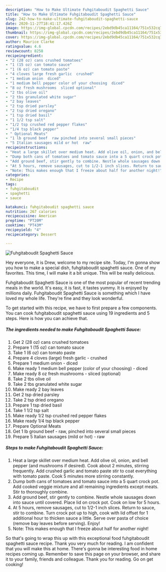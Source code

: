 ```yaml
---
description: "How to Make Ultimate Fuhgitaboudit Spaghetti Sauce"
title: "How to Make Ultimate Fuhgitaboudit Spaghetti Sauce"
slug: 242-how-to-make-ultimate-fuhgitaboudit-spaghetti-sauce
date: 2020-11-27T18:41:17.426Z
image: https://img-global.cpcdn.com/recipes/2ebd9db45ca11164/751x532cq70/fuhgitaboudit-spaghetti-sauce-recipe-main-photo.jpg
thumbnail: https://img-global.cpcdn.com/recipes/2ebd9db45ca11164/751x532cq70/fuhgitaboudit-spaghetti-sauce-recipe-main-photo.jpg
cover: https://img-global.cpcdn.com/recipes/2ebd9db45ca11164/751x532cq70/fuhgitaboudit-spaghetti-sauce-recipe-main-photo.jpg
author: Maurice Clarke
ratingvalue: 4.6
reviewcount: 8258
recipeingredient:
- "2 (28 oz) cans crushed tomatoes"
- "1 (15 oz) can tomato sauce"
- "1 (6 oz) can tomato paste"
- "4 cloves large fresh garlic  crushed"
- "1 medium onion  diced"
- "1 medium bell pepper color of your choosing  diced"
- "8 oz fresh mushrooms  sliced optional"
- "2 tbs olive oil"
- "2 tbs granulated white sugar"
- "2 bay leaves"
- "2 tsp dried parsley"
- "2 tsp dried oregano"
- "1 tsp dried basil"
- "1 1/2 tsp salt"
- "1/2 tsp crushed red pepper flakes"
- "1/4 tsp black pepper"
- " Optional Meats"
- "1 lb ground beef  raw pinched into several small pieces"
- "5 Italian sausages mild or hot  raw"
recipeinstructions:
- "Heat a large skillet over medium heat. Add olive oil, onion, and bell pepper (and mushrooms if desired). Cook about 2 minutes, stirring frequently. Add crushed garlic and tomato paste stir to coat everything with tomato paste. Cook 5 minutes more stirring constantly."
- "Dump both cans of tomatoes and tomato sauce into a 5 quart crock pot. Add cooked veggie mixture and all remaining ingredients except meats. Stir to thoroughly combine."
- "Add ground beef, stir gently to combine. Nestle whole sausages down into sauce until covered. Place lid on crock pot. Cook on low for 5 hours."
- "At 5 hours, remove sausages, cut to 1/2-1 inch slices. Return to sauce, stir to combine. Turn crock pot up to high, cook with lid offset for 1 additional hour to thicken sauce a little. Serve over pasta of choice (remove bay leaves before serving). Enjoy!"
- "Note: This makes enough that I freeze about half for another night!"
categories:
- Recipe
tags:
- fuhgitaboudit
- spaghetti
- sauce

katakunci: fuhgitaboudit spaghetti sauce 
nutrition: 267 calories
recipecuisine: American
preptime: "PT20M"
cooktime: "PT43M"
recipeyield: "4"
recipecategory: Dessert

---
```



![Fuhgitaboudit Spaghetti Sauce](https://img-global.cpcdn.com/recipes/2ebd9db45ca11164/751x532cq70/fuhgitaboudit-spaghetti-sauce-recipe-main-photo.jpg)

Hey everyone, it is Drew, welcome to my recipe site. Today, I'm gonna show you how to make a special dish, fuhgitaboudit spaghetti sauce. One of my favorites. This time, I will make it a bit unique. This will be really delicious.

Fuhgitaboudit Spaghetti Sauce is one of the most popular of recent trending meals in the world. It's easy, it is fast, it tastes yummy. It is enjoyed by millions daily. Fuhgitaboudit Spaghetti Sauce is something which I have loved my whole life. They're fine and they look wonderful.




To get started with this recipe, we have to first prepare a few components. You can cook fuhgitaboudit spaghetti sauce using 19 ingredients and 5 steps. Here is how you can achieve that.

<!--inarticleads1-->

##### The ingredients needed to make Fuhgitaboudit Spaghetti Sauce:

1. Get 2 (28 oz) cans crushed tomatoes
1. Prepare 1 (15 oz) can tomato sauce
1. Take 1 (6 oz) can tomato paste
1. Prepare 4 cloves (large) fresh garlic - crushed
1. Prepare 1 medium onion - diced
1. Make ready 1 medium bell pepper (color of your choosing) - diced
1. Make ready 8 oz fresh mushrooms - sliced (optional)
1. Take 2 tbs olive oil
1. Take 2 tbs granulated white sugar
1. Make ready 2 bay leaves
1. Get 2 tsp dried parsley
1. Take 2 tsp dried oregano
1. Prepare 1 tsp dried basil
1. Take 1 1/2 tsp salt
1. Make ready 1/2 tsp crushed red pepper flakes
1. Make ready 1/4 tsp black pepper
1. Prepare  Optional Meats
1. Get 1 lb ground beef - raw, pinched into several small pieces
1. Prepare 5 Italian sausages (mild or hot) - raw




<!--inarticleads2-->

##### Steps to make Fuhgitaboudit Spaghetti Sauce:

1. Heat a large skillet over medium heat. Add olive oil, onion, and bell pepper (and mushrooms if desired). Cook about 2 minutes, stirring frequently. Add crushed garlic and tomato paste stir to coat everything with tomato paste. Cook 5 minutes more stirring constantly.
1. Dump both cans of tomatoes and tomato sauce into a 5 quart crock pot. Add cooked veggie mixture and all remaining ingredients except meats. Stir to thoroughly combine.
1. Add ground beef, stir gently to combine. Nestle whole sausages down into sauce until covered. Place lid on crock pot. Cook on low for 5 hours.
1. At 5 hours, remove sausages, cut to 1/2-1 inch slices. Return to sauce, stir to combine. Turn crock pot up to high, cook with lid offset for 1 additional hour to thicken sauce a little. Serve over pasta of choice (remove bay leaves before serving). Enjoy!
1. Note: This makes enough that I freeze about half for another night!




So that's going to wrap this up with this exceptional food fuhgitaboudit spaghetti sauce recipe. Thank you very much for reading. I am confident that you will make this at home. There's gonna be interesting food in home recipes coming up. Remember to save this page on your browser, and share it to your family, friends and colleague. Thank you for reading. Go on get cooking!
